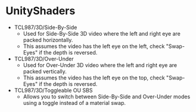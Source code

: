 # UnityShaders

* TCL987/3D/Side-By-Side
  * Used for Side-By-Side 3D video where the left and right eye are packed horizontally.
  * This assumes the video has the left eye on the left, check "Swap-Eyes" if the depth is reversed.
* TCL987/3D/Over-Under
  * Used for Over-Under 3D video where the left and right eye are packed vertically.
  * This assumes the video has the left eye on the top, check "Swap-Eyes" if the depth is reversed.
* TCL987/3D/Toggleable OU SBS
  * Allows you to switch between Side-By-Side and Over-Under modes using a toggle instead of a material swap.
